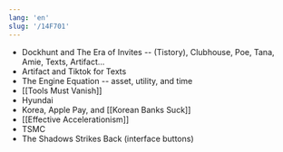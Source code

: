 ```yaml
---
lang: 'en'
slug: '/14F701'
---
```


- Dockhunt and The Era of Invites -- (Tistory), Clubhouse, Poe, Tana, Amie, Texts, Artifact...
- Artifact and Tiktok for Texts
- The Engine Equation -- asset, utility, and time
- [[Tools Must Vanish]]
- Hyundai
- Korea, Apple Pay, and [[Korean Banks Suck]]
- [[Effective Accelerationism]]
- TSMC
- The Shadows Strikes Back (interface buttons)
